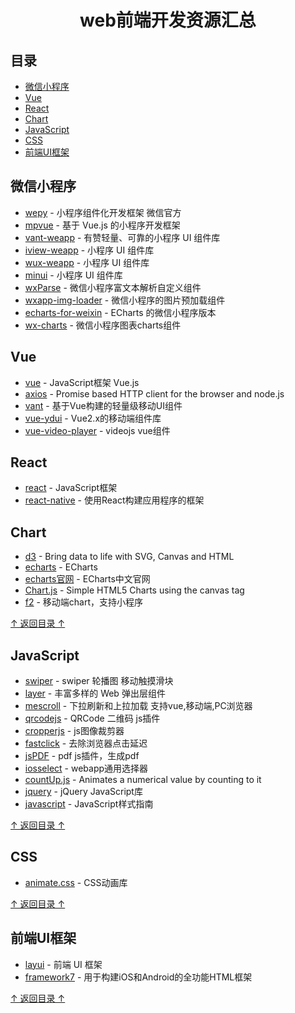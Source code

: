 <h1 align="center">web前端开发资源汇总</h1>

## 目录

- [微信小程序](#微信小程序)
- [Vue](#Vue)
- [React](#React)
- [Chart](#Chart)
- [JavaScript](#JavaScript)
- [CSS](#CSS)
- [前端UI框架](#前端UI框架)

## 微信小程序

- [wepy](https://github.com/Tencent/wepy) - 小程序组件化开发框架 微信官方
- [mpvue](https://github.com/Meituan-Dianping/mpvue) - 基于 Vue.js 的小程序开发框架
- [vant-weapp](https://github.com/youzan/vant-weapp) - 有赞轻量、可靠的小程序 UI 组件库
- [iview-weapp](https://github.com/TalkingData/iview-weapp) - 小程序 UI 组件库
- [wux-weapp](https://github.com/wux-weapp/wux-weapp) - 小程序 UI 组件库
- [minui](https://github.com/meili/minui) - 小程序 UI 组件库
- [wxParse](https://github.com/icindy/wxParse) - 微信小程序富文本解析自定义组件
- [wxapp-img-loader](https://github.com/o2team/wxapp-img-loader) - 微信小程序的图片预加载组件
- [echarts-for-weixin](https://github.com/ecomfe/echarts-for-weixin) - ECharts 的微信小程序版本
- [wx-charts](https://github.com/xiaolin3303/wx-charts) - 微信小程序图表charts组件

## Vue

- [vue](https://github.com/vuejs/vue) - JavaScript框架 Vue.js
- [axios](https://github.com/axios/axios) - Promise based HTTP client for the browser and node.js
- [vant](https://github.com/youzan/vant) - 基于Vue构建的轻量级移动UI组件
- [vue-ydui](https://github.com/ydcss/vue-ydui) - Vue2.x的移动端组件库
- [vue-video-player](https://github.com/surmon-china/vue-video-player) - videojs vue组件

## React

- [react](https://github.com/facebook/react) - JavaScript框架
- [react-native](https://github.com/facebook/react-native) - 使用React构建应用程序的框架

## Chart

- [d3](https://github.com/d3/d3) - Bring data to life with SVG, Canvas and HTML
- [echarts](https://github.com/apache/incubator-echarts) - ECharts
- [echarts官网](https://www.echartsjs.com/examples) - ECharts中文官网
- [Chart.js](https://github.com/chartjs/Chart.js) - Simple HTML5 Charts using the canvas tag
- [f2](https://github.com/antvis/f2) - 移动端chart，支持小程序

[↑ 返回目录 ↑](#目录)

## JavaScript

- [swiper](https://github.com/nolimits4web/swiper) - swiper 轮播图 移动触摸滑块
- [layer](https://github.com/sentsin/layer) - 丰富多样的 Web 弹出层组件
- [mescroll](https://github.com/mescroll/mescroll) - 下拉刷新和上拉加载 支持vue,移动端,PC浏览器
- [qrcodejs](https://github.com/davidshimjs/qrcodejs) - QRCode 二维码 js插件
- [cropperjs](https://github.com/fengyuanchen/cropperjs) - js图像裁剪器
- [fastclick](https://github.com/ftlabs/fastclick) - 去除浏览器点击延迟
- [jsPDF](https://github.com/MrRio/jsPDF) - pdf js插件，生成pdf
- [iosselect](https://github.com/zhoushengmufc/iosselect) - webapp通用选择器
- [countUp.js](https://github.com/inorganik/countUp.js) - Animates a numerical value by counting to it
- [jquery](https://github.com/jquery/jquery) - jQuery JavaScript库
- [javascript](https://github.com/airbnb/javascript) - JavaScript样式指南

[↑ 返回目录 ↑](#目录)

## CSS

- [animate.css](https://github.com/daneden/animate.css) - CSS动画库

[↑ 返回目录 ↑](#目录)

## 前端UI框架

- [layui](https://github.com/sentsin/layui) - 前端 UI 框架
- [framework7](https://github.com/framework7io/framework7) - 用于构建iOS和Android的全功能HTML框架

[↑ 返回目录 ↑](#目录)